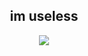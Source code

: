 <h2 align="center">im useless</h2>
<p align="center">
  <img src="https://github-readme-stats.vercel.app/api/?username=UnseenRikk&title_color=4F8CC9&text_color=9f9f9f&show_icons=true&bg_color=00000000&hide_border=true&icon_color=4F8CC9&hide_title=true&count_private=true" />
</p>
